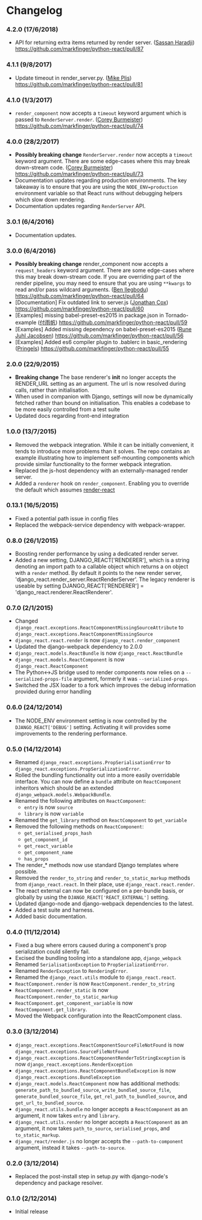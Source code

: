 Changelog
=========

### 4.2.0 (17/6/2018)

- API for returning extra items returned by render server.
  ([Sassan Haradji](https://github.com/sassanh))
  https://github.com/markfinger/python-react/pull/87


### 4.1.1 (9/8/2017)

- Update timeout in render_server.py.
  ([Mike Plis](https://github.com/mplis))
  https://github.com/markfinger/python-react/pull/81



### 4.1.0 (1/3/2017)

- `render_component` now accepts a `timeout` keyword argument which is passed to `RenderServer.render`.
  ([Corey Burmeister](https://github.com/cburmeister))
  https://github.com/markfinger/python-react/pull/74


### 4.0.0 (28/2/2017)

- **Possibly breaking change** `RenderServer.render` now accepts a `timeout` keyword argument. There are some
  edge-cases where this may break down-stream code.
  ([Corey Burmeister](https://github.com/cburmeister))
  https://github.com/markfinger/python-react/pull/73
- Documentation updates regarding production environments. The key takeaway is to ensure that you are using
  the `NODE_ENV=production` environment variable so that React runs without debugging helpers which slow down
  rendering.
- Documentation updates regarding `RenderServer` API.

### 3.0.1 (6/4/2016)

- Documentation updates.


### 3.0.0 (6/4/2016)

- **Possibly breaking change** render_component now accepts a `request_headers` keyword argument.
  There are some edge-cases where this may break down-stream code. If you are overriding
  part of the render pipeline, you may need to ensure that you are using `**kwargs` to read and/or pass wildcard arguments.
  ([Ben Ilegbodu](https://github.com/benmvp))
  https://github.com/markfinger/python-react/pull/64
- [Documentation] Fix outdated link to server.js
  ([Jonathan Cox](https://github.com/geezhawk))
  https://github.com/markfinger/python-react/pull/60
- [Examples] missing babel-preset-es2015 in package.json in Tornado-example
  ([付雨帆](https://github.com/letfly))
  https://github.com/markfinger/python-react/pull/59
- [Examples] Added missing dependency on babel-preset-es2015
  ([Rune Juhl Jacobsen](https://github.com/runejuhl))
  https://github.com/markfinger/python-react/pull/56
- [Examples] Added es6 compiler plugin to .bablerc in basic_rendering
  ([Pringels](https://github.com/Pringels))
  https://github.com/markfinger/python-react/pull/55

### 2.0.0 (22/9/2015)

- **Breaking change** The base renderer's __init__  no longer accepts the RENDER_URL setting as an argument.
  The url is now resolved during calls, rather than initialisation.
- When used in companion with Django, settings will now be dynamically fetched rather than bound on
  initialisation. This enables a codebase to be more easily controlled from a test suite
- Updated docs regarding front-end integration


### 1.0.0 (13/7/2015)

- Removed the webpack integration. While it can be initially convenient, it tends to introduce more problems than
  it solves. The repo contains an example illustrating how to implement self-mounting components which provide
  similar functionality to the former webpack integration.
- Replaced the js-host dependency with an externally-managed render server.
- Added a `renderer` hook on `render_component`. Enabling you to override the default which assumes
  [render-react](https://github.com/markfinger/react-render)


### 0.13.1 (16/5/2015)

- Fixed a potential path issue in config files
- Replaced the webpack-service dependency with webpack-wrapper.

### 0.8.0 (26/1/2015)

- Boosting render performance by using a dedicated render server.
- Added a new setting, DJANGO_REACT['RENDERER'], which is a string denoting an import path to a
 callable object which returns a on object with a `render` method. By default it points to the new
 render server, 'django_react.render_server.ReactRenderServer'. The legacy renderer is useable by
 setting DJANGO_REACT['RENDERER'] = 'django_react.renderer.ReactRenderer'.

### 0.7.0 (2/1/2015)

- Changed `django_react.exceptions.ReactComponentMissingSourceAttribute` to `django_react.exceptions.ReactComponentMissingSource`
- `django_react.react.render` is now `django_react.render_component`
- Updated the django-webpack dependency to 2.0.0
- `django_react.models.ReactBundle` is now `django_react.ReactBundle`
- `django_react.models.ReactComponent` is now `django_react.ReactComponent`
- The Python<->JS bridge used to render components now relies on a `--serialized-props-file` argument, formerly it was `--serialized-props`.
- Switched the JSX loader to a fork which improves the debug information provided during error handling

### 0.6.0 (24/12/2014)

- The NODE_ENV environment setting is now controlled by the `DJANGO_REACT['DEBUG']` setting. Activating it will provides some improvements to the rendering performance.

### 0.5.0 (14/12/2014)

- Renamed `django_react.exceptions.PropSerialisationError` to `django_react.exceptions.PropSerializationError`.
- Rolled the bundling functionality out into a more easily overridable interface. You can now define a `bundle` attribute on `ReactComponent` inheritors which should be an extended `django_webpack.models.WebpackBundle`.
- Renamed the following attributes on `ReactComponent`:
  - `entry` is now `source`
  - `library` is now `variable`
- Renamed the `get_library` method on `ReactComponent` to `get_variable`
- Removed the following methods on `ReactComponent`:
  - `get_serialised_props_hash`
  - `get_component_id`
  - `get_react_variable`
  - `get_component_name`
  - `has_props`
- The render_* methods now use standard Django templates where possible.
- Removed the `render_to_string` and `render_to_static_markup` methods from `django_react.react`. In their place, use `django_react.react.render`.
- The react external can now be configured on a per-bundle basis, or globally by using the `DJANGO_REACT['REACT_EXTERNAL']` setting.
- Updated django-node and django-webpack dependencies to the latest.
- Added a test suite and harness.
- Added basic documentation.

### 0.4.0 (11/12/2014)

- Fixed a bug where errors caused during a component's prop serialization could silently fail.
- Excised the bundling tooling into a standalone app, `django_webpack`
- Renamed `SerialisationException` to `PropSerializationError`.
- Renamed `RenderException` to `RenderingError`.
- Renamed the `django_react.utils` module to `django_react.react`.
- `ReactComponent.render` is now `ReactComponent.render_to_string`
- `ReactComponent.render_static` is now `ReactComponent.render_to_static_markup`
- `ReactComponent.get_component_variable` is now `ReactComponent.get_library`.
- Moved the Webpack configuration into the ReactComponent class.

### 0.3.0 (3/12/2014)

- `django_react.exceptions.ReactComponentSourceFileNotFound` is now `django_react.exceptions.SourceFileNotFound`
- `django_react.exceptions.ReactComponentRenderToStringException` is now `django_react.exceptions.RenderException`
- `django_react.exceptions.ReactComponentBundleException` is now `django_react.exceptions.BundleException`
- `django_react.models.ReactComponent` now has additional methods: `generate_path_to_bundled_source`, `write_bundled_source_file`, `generate_bundled_source_file`, `get_rel_path_to_bundled_source`, and `get_url_to_bundled_source`.
- `django_react.utils.bundle` no longer accepts a `ReactComponent` as an argument, it now takes `entry` and `library`.
- `django_react.utils.render` no longer accepts a `ReactComponent` as an argument, it now takes `path_to_source`, `serialised_props`, and `to_static_markup`.
- `django_react/render.js` no longer accepts the `--path-to-component` argument, instead it takes `--path-to-source`.

### 0.2.0 (3/12/2014)

- Replaced the post-install step in setup.py with django-node's dependency and package resolver.

### 0.1.0 (2/12/2014)

- Initial release
